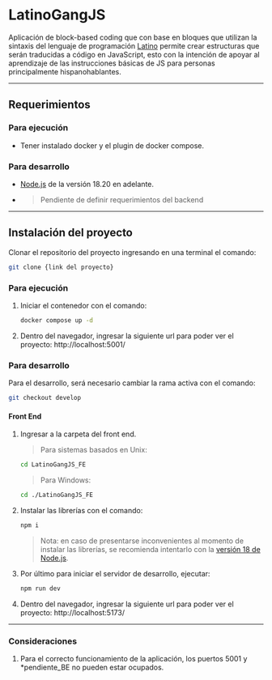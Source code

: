# LatinoGangJS

Aplicación de block-based coding que con base en bloques que utilizan la sintaxis del lenguaje de programación [Latino](https://www.lenguajelatino.org/) permite crear estructuras que serán traducidas a código en JavaScript, esto con la intención de apoyar al aprendizaje de las instrucciones básicas de JS para personas principalmente hispanohablantes.

---

## Requerimientos

### Para ejecución

- Tener instalado docker y el plugin de docker compose.

### Para desarrollo

- [Node.js](https://nodejs.org/en/) de la versión 18.20 en adelante.

- > Pendiente de definir requerimientos del backend

---

## Instalación del proyecto


Clonar el repositorio del proyecto ingresando en una terminal el comando:

```sh
git clone {link del proyecto}
```

### Para ejecución

1. Iniciar el contenedor con el comando:

    ```sh
    docker compose up -d
    ```
2. Dentro del navegador, ingresar la siguiente url para poder ver el proyecto: http://localhost:5001/

### Para desarrollo


Para el desarrollo, será necesario cambiar la rama activa con el comando: 

```sh
git checkout develop
```

#### Front End

1. Ingresar a la carpeta del front end.
    
    > Para sistemas basados en Unix:

    ```sh
    cd LatinoGangJS_FE
    ```

    > Para Windows:

    ```sh
    cd ./LatinoGangJS_FE
    ```

2. Instalar las librerías con el comando: 

    ```sh
    npm i
    ```

    > Nota: en caso de presentarse inconvenientes al momento de instalar las librerías, se recomienda intentarlo con la [versión 18 de Node.js](https://nodejs.org/en/blog/release/v18.20.3).

3. Por último para iniciar el servidor de desarrollo, ejecutar:

    ```sh
    npm run dev
    ```

4. Dentro del navegador, ingresar la siguiente url para poder ver el proyecto: http://localhost:5173/

---

### Consideraciones

1. Para el correcto funcionamiento de la aplicación, los puertos 5001 y *pendiente_BE no pueden estar ocupados.
